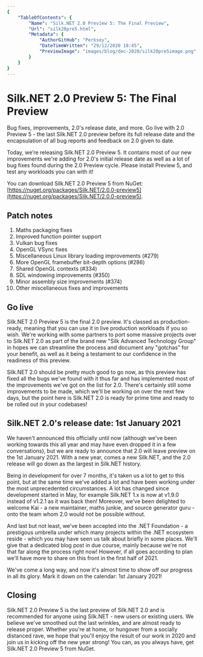 ```yaml
---
{
    "TableOfContents": {
        "Name": "Silk.NET 2.0 Preview 5: The Final Preview",
        "Url": "silk20pre5.html",
        "Metadata": {
            "AuthorGitHub": "Perksey",
            "DateTimeWritten": "29/12/2020 18:45",
            "PreviewImage": "images/blog/dec-2020/silk20pre5image.png"
        }
    }
}
---
```


# Silk.NET 2.0 Preview 5: The Final Preview

Bug fixes, improvements, 2.0's release date, and more. Go live with 2.0 Preview 5 - the last Silk.NET 2.0 preview before its full release date and the encapsulation of all bug reports and feedback on 2.0 given to date.

Today, we’re releasing Silk.NET 2.0 Preview 5. It contains most of our new improvements we're adding for 2.0's initial release date as well as a lot of bug fixes found during the 2.0 Preview cycle. Please install Preview 5, and test any workloads you can with it!

You can download Silk.NET 2.0 Preview 5 from NuGet: [https://nuget.org/packages/Silk.NET/2.0.0-preview5](https://nuget.org/packages/Silk.NET/2.0.0-preview5).

## Patch notes

1. Maths packaging fixes
2. Improved function pointer support
3. Vulkan bug fixes
4. OpenGL VSync fixes
5. Miscellaneous Linux library loading improvements (#279)
6. More OpenGL framebuffer bit-depth options (#286)
7. Shared OpenGL contexts (#334)
8. SDL windowing improvements (#350)
9. Minor assembly size improvements (#374)
10. Other miscellaneous fixes and improvements

## Go live
Silk.NET 2.0 Preview 5 is the final 2.0 preview. It's classed as production-ready, meaning that you can use it in live production workloads if you so wish. We're working with some partners to port some massive projects over to Silk.NET 2.0 as part of the brand new "Silk Advanced Technology Group" in hopes we can streamline the process and document any "gotchas" for your benefit, as well as it being a testament to our confidence in the readiness of this preview.

Silk.NET 2.0 should be pretty much good to go now, as this preview has fixed all the bugs we've found with it thus far and has implemented most of the improvements we've got on the list for 2.0. There's certainly still some improvements to be made, which we'll be working on over the next few days, but the point here is Silk.NET 2.0 is ready for prime time and ready to be rolled out in your codebases!

## Silk.NET 2.0's release date: 1st January 2021
We haven't announced this officially until now (although we've been working towards this all year and may have even dropped it in a few conversations), but we are ready to announce that 2.0 will leave preview on the 1st January 2021. With a new year, comes a new Silk.NET, and the 2.0 release will go down as the largest in Silk.NET history.

Being in development for over 7 months, it's taken us a lot to get to this point, but at the same time we've added a lot and have been working under the most unprecedented circumstances. A lot has changed since development started in May, for example Silk.NET 1.x is now at v1.9.0 instead of v1.2.1 as it was back then! Moreover, we've been delighted to welcome Kai - a new maintainer, maths junkie, and source generator guru - onto the team whom 2.0 would not be possible without.

And last but not least, we've been accepted into the .NET Foundation - a prestigous umbrella under which many projects within the .NET ecosystem reside - which you may have seen us talk about briefly in some places. We'll give that a dedicated blog post in due course, mainly because we're not that far along the process right now! However, if all goes according to plan we'll have more to share on this front in the first half of 2021.

We've come a long way, and now it's almost time to show off our progress in all its glory. Mark it down on the calendar: 1st January 2021!

## Closing
Silk.NET 2.0 Preview 5 is the last preview of Silk.NET 2.0 and is recommended for anyone using Silk.NET - new users or existing users. We believe we've smoothed out the last wrinkles, and are almost ready to release proper. Whether you're at home, or hungover from a socially distanced rave, we hope that you'll enjoy the result of our work in 2020 and join us in kicking off the new year strong! You can, as you always have, get Silk.NET 2.0 Preview 5 from NuGet.